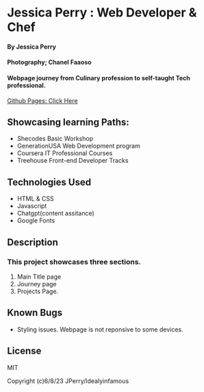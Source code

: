 # Jessica Perry : Web Developer & Chef

#### By Jessica Perry

#### Photography; Chanel Faaoso

#### Webpage journey from Culinary profession to self-taught Tech professional.

[Github Pages: Click Here](https://idealyinfamous.github.io/Resume/)

## Showcasing learning Paths:

- Shecodes Basic Workshop
- GenerationUSA Web Development program
- Coursera IT Professional Courses
- Treehouse Front-end Developer Tracks

## Technologies Used

- HTML & CSS
- Javascript
- Chatgpt(content assitance)
- Google Fonts

## Description

### This project showcases three sections.

1. Main Title page
2. Journey page
3. Projects Page.

###

## Known Bugs

- Styling issues. Webpage is not reponsive to some devices.

## License

MIT

Copyright (c)6/8/23 JPerry/Idealyinfamous
